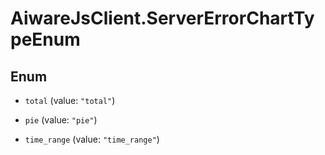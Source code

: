 # AiwareJsClient.ServerErrorChartTypeEnum

## Enum


* `total` (value: `"total"`)

* `pie` (value: `"pie"`)

* `time_range` (value: `"time_range"`)


